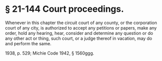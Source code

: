 # § 21-144 Court proceedings.

<p>Whenever in this chapter the circuit court of any county, or the corporation court of any city, is authorized to accept any petitions or papers, make any order, hold any hearing, hear, consider and determine any question or do any other act or thing, such court, or a judge thereof in vacation, may do and perform the same.</p><p>1938, p. 529; Michie Code 1942, § 1560ggg.</p>